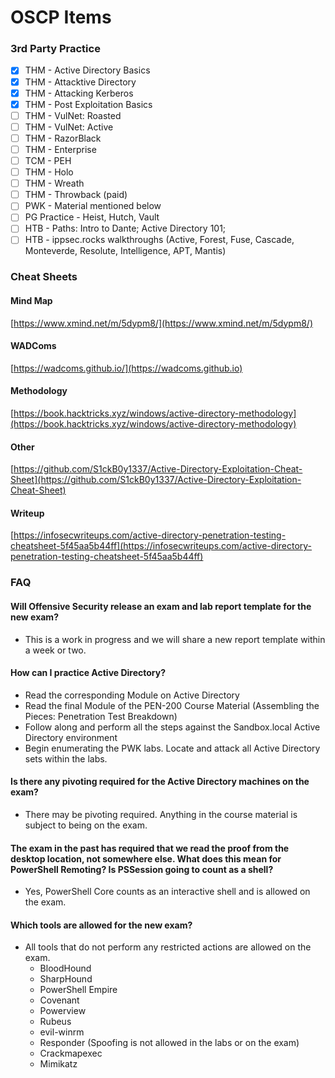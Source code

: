 # OSCP Items

### 3rd Party Practice

* [x] THM - Active Directory Basics&#x20;
* [x] THM - Attacktive Directory&#x20;
* [x] THM - Attacking Kerberos&#x20;
* [x] THM - Post Exploitation Basics&#x20;
* [ ] THM - VulNet: Roasted
* [ ] THM - VulNet: Active
* [ ] THM - RazorBlack
* [ ] THM - Enterprise
* [ ] TCM - PEH&#x20;
* [ ] THM - Holo
* [ ] THM - Wreath
* [ ] THM - Throwback (paid)&#x20;
* [ ] PWK - Material mentioned below
* [ ] PG Practice - Heist, Hutch, Vault&#x20;
* [ ] HTB - Paths: Intro to Dante; Active Directory 101;
* [ ] HTB - ippsec.rocks walkthroughs (Active, Forest, Fuse, Cascade, Monteverde, Resolute, Intelligence, APT, Mantis)

### Cheat Sheets

#### Mind Map

[https://www.xmind.net/m/5dypm8/](https://www.xmind.net/m/5dypm8/)

#### WADComs

[https://wadcoms.github.io/](https://wadcoms.github.io)

#### Methodology

[https://book.hacktricks.xyz/windows/active-directory-methodology](https://book.hacktricks.xyz/windows/active-directory-methodology)

#### Other

[https://github.com/S1ckB0y1337/Active-Directory-Exploitation-Cheat-Sheet](https://github.com/S1ckB0y1337/Active-Directory-Exploitation-Cheat-Sheet)

#### Writeup

[https://infosecwriteups.com/active-directory-penetration-testing-cheatsheet-5f45aa5b44ff](https://infosecwriteups.com/active-directory-penetration-testing-cheatsheet-5f45aa5b44ff)

### FAQ

#### Will Offensive Security release an exam and lab report template for the new exam?

* This is a work in progress and we will share a new report template within a week or two.

#### How can I practice Active Directory?

* Read the corresponding Module on Active Directory&#x20;
* Read the final Module of the PEN-200 Course Material (Assembling the Pieces: Penetration Test Breakdown)
* Follow along and perform all the steps against the Sandbox.local Active Directory environment
* Begin enumerating the PWK labs. Locate and attack all Active Directory sets within the labs.

#### Is there any pivoting required for the Active Directory machines on the exam?

* There may be pivoting required. Anything in the course material is subject to being on the exam.

#### The exam in the past has required that we read the proof from the desktop location, not somewhere else. What does this mean for PowerShell Remoting? Is PSSession going to count as a shell?

* Yes, PowerShell Core counts as an interactive shell and is allowed on the exam.

#### Which tools are allowed for the new exam?

* All tools that do not perform any restricted actions are allowed on the exam.
  * BloodHound
  * SharpHound
  * PowerShell Empire
  * Covenant&#x20;
  * Powerview
  * Rubeus
  * evil-winrm
  * Responder (Spoofing is not allowed in the labs or on the exam)
  * Crackmapexec
  * Mimikatz
